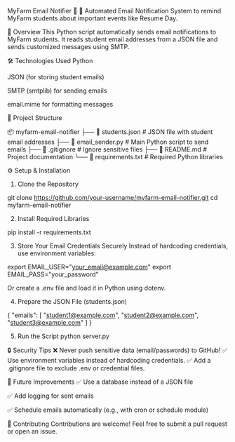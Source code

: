 MyFarm Email Notifier 📧
🚀 Automated Email Notification System to remind MyFarm students about important events like Resume Day.

📌 Overview
This Python script automatically sends email notifications to MyFarm students. It reads student email addresses from a JSON file and sends customized messages using SMTP.

🛠 Technologies Used
Python

JSON (for storing student emails)

SMTP (smtplib) for sending emails

email.mime for formatting messages

📂 Project Structure


📦 myfarm-email-notifier
├── 📜 students.json      # JSON file with student email addresses
├── 📜 email_sender.py    # Main Python script to send emails
├── 📜 .gitignore         # Ignore sensitive files
├── 📜 README.md          # Project documentation
└── 📜 requirements.txt   # Required Python libraries


⚙️ Setup & Installation
1. Clone the Repository

git clone https://github.com/your-username/myfarm-email-notifier.git
cd myfarm-email-notifier

2. Install Required Libraries

pip install -r requirements.txt


3. Store Your Email Credentials Securely
Instead of hardcoding credentials, use environment variables:


export EMAIL_USER="your_email@example.com"
export EMAIL_PASS="your_password"

Or create a .env file and load it in Python using dotenv.


4. Prepare the JSON File (students.json)


{
   "emails": [
      "student1@example.com",
      "student2@example.com",
      "student3@example.com"
   ]
}


5. Run the Script
python server.py


🔒 Security Tips
❌ Never push sensitive data (email/passwords) to GitHub!
✅ Use environment variables instead of hardcoding credentials.
✅ Add a .gitignore file to exclude .env or credential files.

🎯 Future Improvements
✅ Use a database instead of a JSON file

✅ Add logging for sent emails

✅ Schedule emails automatically (e.g., with cron or schedule module)

🤝 Contributing
Contributions are welcome! Feel free to submit a pull request or open an issue.



